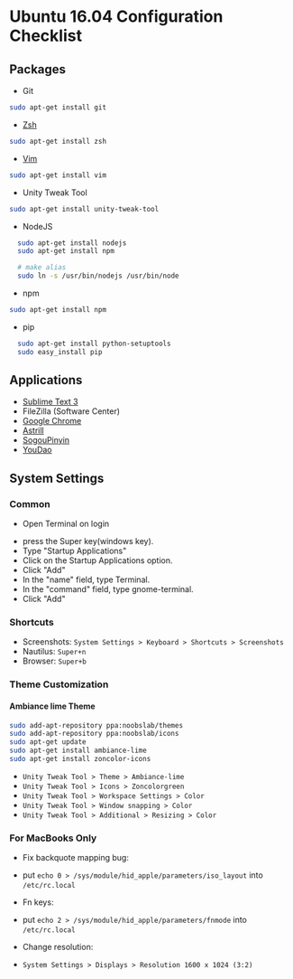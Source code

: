 # Ubuntu 16.04 Configuration Checklist

## Packages
- Git 
```sh
sudo apt-get install git
```
- [Zsh](https://github.com/Yi-Zhou/UbuntuConfig.git) 
```sh
sudo apt-get install zsh
```
- [Vim](https://github.com/Yi-Zhou/UbuntuConfig.git)
```sh
sudo apt-get install vim
```
- Unity Tweak Tool
```sh
sudo apt-get install unity-tweak-tool
```
- NodeJS 
```sh
  sudo apt-get install nodejs
  sudo apt-get install npm

  # make alias
  sudo ln -s /usr/bin/nodejs /usr/bin/node
```
- npm
```sh
sudo apt-get install npm
```
- pip 
```sh
  sudo apt-get install python-setuptools
  sudo easy_install pip
```

## Applications
- [Sublime Text 3](https://www.sublimetext.com/3)
- FileZilla (Software Center)
- [Google Chrome](https://www.google.com/chrome/browser/desktop/index.html)
- [Astrill](https://github.com/Yi-Zhou/UbuntuConfig.git)
- [SogouPinyin](http://pinyin.sogou.com/linux/?r=pinyin)
- [YouDao](http://cidian.youdao.com/index-linux.html)

## System Settings

### Common
- Open Terminal on login
 * press the Super key(windows key).
 * Type "Startup Applications"
 * Click on the Startup Applications option.
 * Click "Add"
 * In the "name" field, type Terminal.
 * In the "command" field, type gnome-terminal.
 * Click "Add"

### Shortcuts
- Screenshots: `System Settings > Keyboard > Shortcuts > Screenshots`
- Nautilus: `Super+n`
- Browser: `Super+b`

### Theme Customization
#### Ambiance lime Theme
```sh
sudo add-apt-repository ppa:noobslab/themes
sudo add-apt-repository ppa:noobslab/icons
sudo apt-get update
sudo apt-get install ambiance-lime
sudo apt-get install zoncolor-icons
```
 * `Unity Tweak Tool > Theme > Ambiance-lime`
 * `Unity Tweak Tool > Icons > Zoncolorgreen`
 * `Unity Tweak Tool > Workspace Settings > Color`
 * `Unity Tweak Tool > Window snapping > Color`
 * `Unity Tweak Tool > Additional > Resizing > Color`

### For MacBooks Only
- Fix backquote mapping bug: 
 * put `echo 0 > /sys/module/hid_apple/parameters/iso_layout` into `/etc/rc.local`
- Fn keys:
 * put `echo 2 > /sys/module/hid_apple/parameters/fnmode` into `/etc/rc.local`
- Change resolution:
 * `System Settings > Displays > Resolution 1600 x 1024 (3:2)`

